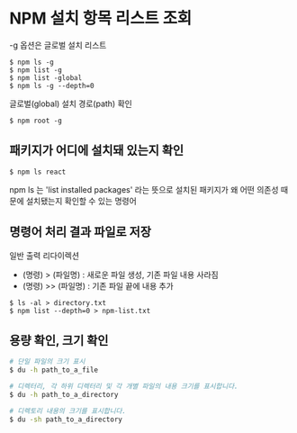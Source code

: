 # NPM 설치 항목 리스트 조회

-g 옵션은 글로벌 설치 리스트

```
$ npm ls -g
$ npm list -g
$ npm list -global
$ npm ls -g --depth=0
```

글로벌(global) 설치 경로(path) 확인

```
$ npm root -g
```

## 패키지가 어디에 설치돼 있는지 확인

```
$ npm ls react
```

npm ls 는 'list installed packages' 라는 뜻으로 설치된 패키지가 왜 어떤 의존성 때문에 설치됐는지 확인할 수 있는 명령어

## 명령어 처리 결과 파일로 저장

일반 출력 리다이렉션

- (명령) > (파일명) : 새로운 파일 생성, 기존 파일 내용 사라짐
- (명령) >> (파일명) : 기존 파일 끝에 내용 추가

```
$ ls -al > directory.txt
$ npm list --depth=0 > npm-list.txt
```

## 용량 확인, 크기 확인

```bash
# 단일 파일의 크기 표시
$ du -h path_to_a_file

# 디렉터리, 각 하위 디렉터리 및 각 개별 파일의 내용 크기를 표시합니다.
$ du -h path_to_a_directory

# 디렉토리 내용의 크기를 표시합니다.
$ du -sh path_to_a_directory
```
